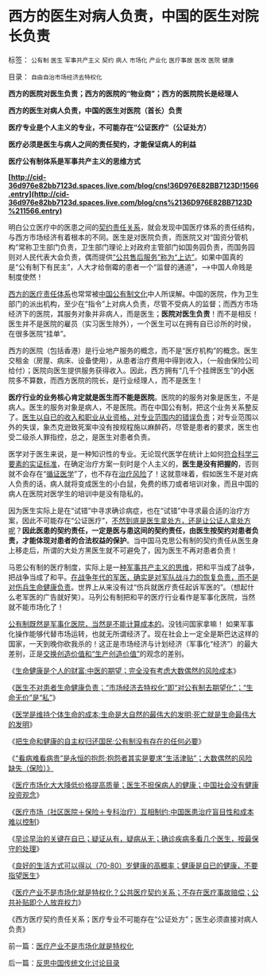 # 西方的医生对病人负责，中国的医生对院长负责

标签： `公有制` `医生` `军事共产主义` `契约` `病人` `市场化` `产业化` `医疗事故` `医改` `医院` `健康` 

目录： `自由自治市场经济去特权化`

**西方的医院对医生负责；西方的医院的“物业商”；西方的医院院长是经理人**

**西方的医生对病人负责，中国的医生对医院（首长）负责**

**医疗专业是个人主义的专业，不可能存在“公证医疗”（公证处方）**

**医疗必须是医生与病人之间的责任契约，才能保证病人的利益**

**医疗公有制体系是军事共产主义的思维方式**

**[http://cid-36d976e82bb7123d.spaces.live.com/blog/cns!36D976E82BB7123D!1566.entry](http://cid-36d976e82bb7123d.spaces.live.com/blog/cns%2136D976E82BB7123D%211566.entry)**

明白公立医疗中的医患之间的[契约责任关系](../../../2010/5/29/富士康无需对员工个人自杀负契约外的责任.md)，就会发现中国医疗体系的责任结构，与西方市场经济有着根本的不同。医生是对医院负责，而医院又对“国资分管机构”常称卫生部门负责，卫生部门理论上对政府主管部门如国务园负责，而国务园则对人民代表大会负责，偶而提供[“公共售后服务”称为“上访”](http://darthvad.blog.sohu.com/130092018.html)。如果中国真的是“公有制下有民主”，人大才给倒霉的患者一个“监督的通道”，——>中国人命贱是制度使然！

[西方的医疗责任体系](../../../2010/7/13/医疗被黑暗！西方医疗（社区＋保险＋医院）；医患矛盾.md)也常常被[中国公有制文化](../../../2010/4/29/维护公有制公值耗散经济结构的三种人.md)中人所误解。中国的医院，作为卫生部门的派出机构，至少在“指令”上对病人负责，尽管不受病人的监督；而西方市场经济下的医院，其服务对象并非病人，而是医生；**医院对医生负责**！而不是相反！医生并不是医院的雇员（实习医生除外），一个医生可以在拥有自已诊所的时侯，在很多医院“挂单”。

西方的医院（包括香港）是行业地产服务的概念，而不是“医疗机构”的概念。医生交租金（房屋、病床、设备使用），从患者治疗费用中得到收入，（一般由保险公司给付）；医院向医生提供服务获得收入。因此，西方拥有“几千个挂牌医生”的**小**医院多不算数，而西方医院的院长，是行业经理人，而不是医生！

**医疗行业的业务核心肯定就是医生而不能是医院**。医院的的服务对象是医生，不是病人。医生的服务对象是病人，不是医院。而在中国公有制，把这个业务关系整反了。[医生以自已的收入和职业从业资格，对专业范围内的错误负责](../../../2010/7/20/“市场经济去特权化”即“对公有制去期望化”.md)；对专业范围以外的失误，象杰克逊致死案中没有按规程施以麻醉药，尽管是患者的要求，医生也受二级杀人罪指控，总之，是医生对患者负责。

医学对于医生来说，是一种知识性的专业。无论现代医学在统计上如何[符合科学三要素的实证标准](../../../2010/7/12/中医是玄学；双盲统计是医疗保险的依据.md)，在确定治疗方案一刻时是个人主义的，**医生是没有把握的**，否则就不会存在“[循证医学](../../../2010/7/14/大历史观之分类调查；循证医学“早诊早治省钱”是科幻.md)”了，也不存在[治疗风险](../../../2010/7/17/中国医保能否捍卫儿童生命价值？.md)了！这就意味着，假如医生不是对病人负责的话，病人就将变成医生的小白鼠，免费的练刀或者培训对象，而且中国的病人在医院对医学生的培训中是没有隐私的。



因为医生实际上是在“试错”中寻求确诊病症，也在“试错”中寻求最合适的治疗方案，因此不可能存在“公证医疗”，[不然到底是医生拿处方，还是让公证人拿处方呢](../../../2009/5/30/剥夺医生处方权的荒唐后果由民众承受——看病难贵差！.md)？**因此医患的契约责任，一定是医与患这间的契约责任，由医生按契约对患者负责，才能体现对患者的合法权益的保护**。当中国马克思公有制的契约责任从医生身上移走后，所谓的大处方黑医生就不可避免了，因为医生不再对患者负责！

马恩公有制的医疗制度，实际上是一[种军事共产主义的思维](../../../2010/2/7/共产主义公有制集权的适用环境.md)，把和平当成了战争，把战争当成了和平。[在战争年代的军医，确实是对军队战斗力的恢复负责，而不是对伤兵生命健康负责](../../../2010/7/14/生命健康皆有价；医改不能为了“看病难看病贵”.md)。世界上从来没有过“伤兵就医疗责任起诉军医的”。（想起什么老军医的广告就好笑）。马列公有制把和平的医疗行业看作是军事化医院，当然就不能市场化了！

[公有制既然是军事化医院，当然是不能计算成本的](../../../2010/7/14/公有制寻租不是“市场化”；医疗市场化有税后公共医保.md)。没钱问国家拿嘛！
如果军事化操作能够代替市场运转，也就无所谓经济了。现在社会上一定全是斯巴达这样的国家，一天到晚你砍我杀的！这正是市场经济与计划经济（军事化“经济”）的最大差别，正是[交换创造价值和“生产创造价值”](../../../2010/7/4/民主就是把消费权归还国民.md)的观念的差别。



《[生命健康是个人的财富;中医的期望；完全没有考虑大数偶然的风险成本](../../../2010/7/19/生命健康是个人和家庭的财富.md)》

《[医生不对患者生命健康负责；“市场经济去特权化”即“对公有制去期望化”；“生命无价”是“私”](../../../2010/7/20/“市场经济去特权化”即“对公有制去期望化”.md)》

《[医学是维持个体生命的成本;生命是大自然的最伟大的发明;死亡就是生命最伟大的发明](../../../2010/7/20/死亡就是生命最伟大的发明.md)》

《[把生命和健康的自主权归还国民;公有制没有存在的任何必要](../../../2010/7/21/请把生命和健康的自主权归还国民.md)》

《[“看病难看病贵”是永恒的抱怨;抱怨者其实是要求“生活津贴”；大数偶然的风险缺失（保险）》](../../../2010/7/21/“看病难看病贵”是永恒的抱怨;.md)

《[医疗市场化大大降低价格提高质量；医生不担保病人的健康；中国社会没有健康投资观念](../../../2010/7/21/中国社会没有健康投资的市场意识.md)》

《[医疗市场（社区医院＋保险＋专科治疗）互相制约;中国医患治疗盲目性和成本难以控制](../../../2010/7/23/中国缺乏医疗市场互相制约的常识.md)》

《[早诊早治的关键在自已；疑证从有，疑病从无；确诊疾病多看几个医生，按最保守的处理](../../../2010/7/23/早诊早治的关键在自已；疑证从有，疑病从无.md)》

《[良好的生活方式可以得以（70-80）岁健康的高概率；健康是自已的健康，不要指望医生](../../../2010/7/23/良好的生活方式，健康是自已的健康.md)》

《[医疗产业不是市场化就是特权化？公共医疗契约关系；不存在医疗事故赔偿；公共补贴即个人放弃权力](../../../2010/7/23/医疗产业不是市场化就是特权化.md)》

《西方医疗契约责任关系；医疗专业不可能存在“公证处方”；医生必须直接对病人负责》





前一篇：[医疗产业不是市场化就是特权化](../../../2010/7/23/医疗产业不是市场化就是特权化.md)

后一篇：[反思中国传统文化讨论目录](../../../2010/7/23/反思中国传统文化讨论目录.md)